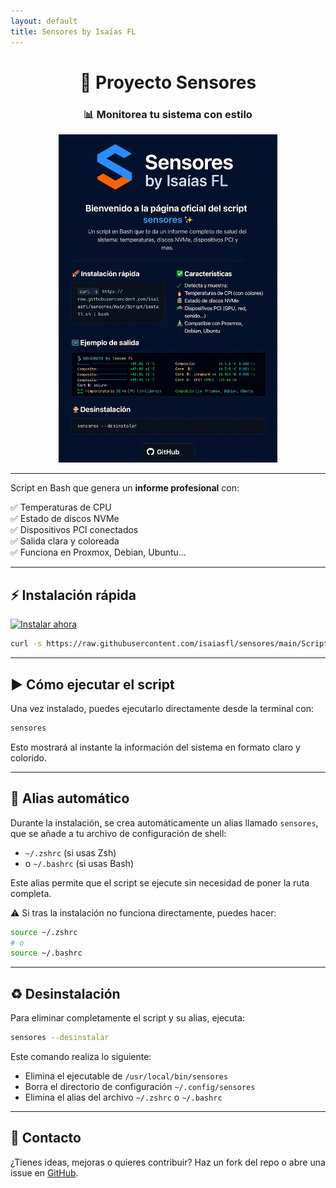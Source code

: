```yaml
---
layout: default
title: Sensores by Isaías FL
---
```


<h1 align="center">🚀 <b>Proyecto Sensores</b></h1>
<h3 align="center">📊 Monitorea tu sistema con estilo</h3>

<p align="center">
  <img src="./img1.png" width="350px" alt="Logo de Sensores">
</p>

---

Script en Bash que genera un <strong>informe profesional</strong> con:

✅ Temperaturas de CPU  
✅ Estado de discos NVMe  
✅ Dispositivos PCI conectados  
✅ Salida clara y coloreada  
✅ Funciona en Proxmox, Debian, Ubuntu...

---

## ⚡ Instalación rápida

<a href="#instalacion">
  <img src="https://img.shields.io/badge/Instalar%20ahora-blue?style=for-the-badge&logo=gnu-bash" alt="Instalar ahora">
</a>

```bash
curl -s https://raw.githubusercontent.com/isaiasfl/sensores/main/Script/install.sh | bash
```

---

## ▶️ Cómo ejecutar el script

Una vez instalado, puedes ejecutarlo directamente desde la terminal con:

```bash
sensores
```

Esto mostrará al instante la información del sistema en formato claro y colorido.

---

## 📌 Alias automático

Durante la instalación, se crea automáticamente un alias llamado `sensores`, que se añade a tu archivo de configuración de shell:

- `~/.zshrc` (si usas Zsh)
- o `~/.bashrc` (si usas Bash)

Este alias permite que el script se ejecute sin necesidad de poner la ruta completa.

⚠️ Si tras la instalación no funciona directamente, puedes hacer:

```bash
source ~/.zshrc
# o
source ~/.bashrc
```

---

## ♻️ Desinstalación

Para eliminar completamente el script y su alias, ejecuta:

```bash
sensores --desinstalar
```

Este comando realiza lo siguiente:

- Elimina el ejecutable de `/usr/local/bin/sensores`
- Borra el directorio de configuración `~/.config/sensores`
- Elimina el alias del archivo `~/.zshrc` o `~/.bashrc`

---

## 💬 Contacto

¿Tienes ideas, mejoras o quieres contribuir?
Haz un fork del repo o abre una issue en [GitHub](https://github.com/isaiasfl/sensores).
